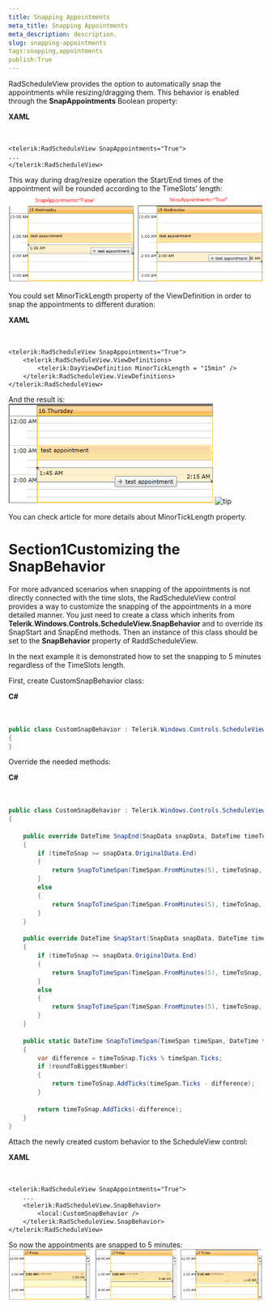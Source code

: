 ```yaml
---
title: Snapping Appointments
meta_title: Snapping Appointments
meta_description: description.
slug: snapping-appointments
tags:snapping,appointments
publish:True
---
```



RadScheduleView provides the option to automatically snap the appointments while resizing/dragging them. This behavior is enabled through the __SnapAppointments__ Boolean property:


 __XAML__
    

```XAML


<telerik:RadScheduleView SnapAppointments="True">
...
</telerik:RadScheduleView>

```



This way during drag/resize operation the Start/End times of the appointment will be rounded according to the TimeSlots’ length:![radscheduleview snapappointments 1](images\radscheduleview_snapappointments_1.png)

You could set MinorTickLength property of the ViewDefinition in order to snap the appointments to different duration:
     


 __XAML__
    

```XAML


<telerik:RadScheduleView SnapAppointments="True">		
	<telerik:RadScheduleView.ViewDefinitions>
		<telerik:DayViewDefinition MinorTickLength = "15min" />		
	</telerik:RadScheduleView.ViewDefinitions>	
</telerik:RadScheduleView>

```



And the result is:![radscheduleview snapappointments 2](images\radscheduleview_snapappointments_2.png)
    ![tip](tip.jpg)
    	

You can check [](8e7ade44-944f-4507-8555-95a35fe0abd5) article for more details about MinorTickLength property.

# Section1Customizing the SnapBehavior

For more advanced scenarios when snapping of the appointments is not directly connected with the time slots, the RadScheduleView control provides a way to customize the snapping of the appointments in a more detailed manner. 
        You just need to create a class which inherits from __Telerik.Windows.Controls.ScheduleView.SnapBehavior__ and to override its SnapStart and SnapEnd methods.
        Then an instance of this class should be set to the __SnapBehavior__ property of RaddScheduleView.

In the next example it is demonstrated how to set the snapping to 5 minutes regardless of the TimeSlots length.

First, create CustomSnapBehavior class:


 __C#__
    

```C#


public class CustomSnapBehavior : Telerik.Windows.Controls.ScheduleView.SnapBehavior
{
}

```



Override the needed methods:


 __C#__
    

```C#


public class CustomSnapBehavior : Telerik.Windows.Controls.ScheduleView.SnapBehavior
{

	public override DateTime SnapEnd(SnapData snapData, DateTime timeToSnap)
	{
		if (timeToSnap >= snapData.OriginalData.End)
		{
			return SnapToTimeSpan(TimeSpan.FromMinutes(5), timeToSnap, true);
		}
		else
		{
			return SnapToTimeSpan(TimeSpan.FromMinutes(5), timeToSnap, false);
		}
	}

	public override DateTime SnapStart(SnapData snapData, DateTime timeToSnap)
	{
		if (timeToSnap >= snapData.OriginalData.End)
		{
			return SnapToTimeSpan(TimeSpan.FromMinutes(5), timeToSnap, true);
		}
		else
		{
			return SnapToTimeSpan(TimeSpan.FromMinutes(5), timeToSnap, false);
		}
	}

	public static DateTime SnapToTimeSpan(TimeSpan timeSpan, DateTime timeToSnap, bool roundToBiggestNumber)
	{
		var difference = timeToSnap.Ticks % timeSpan.Ticks;
		if (roundToBiggestNumber)
		{
			return timeToSnap.AddTicks(timeSpan.Ticks - difference);
		}

		return timeToSnap.AddTicks(-difference);
	}
}

```



Attach the newly created custom behavior to the ScheduleView control:


 __XAML__
    

```XAML


<telerik:RadScheduleView SnapAppointments="True">
	...
	<telerik:RadScheduleView.SnapBehavior>
		<local:CustomSnapBehavior />
	</telerik:RadScheduleView.SnapBehavior>
</telerik:RadScheduleView>

```



So now the appointments are snapped to 5 minutes:![radscheduleview snapappointments 3](images\radscheduleview_snapappointments_3.png)
